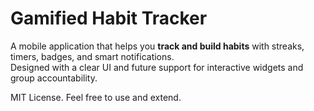 # Gamified Habit Tracker  

A mobile application that helps you **track and build habits** with streaks, timers, badges, and smart notifications.  
Designed with a clear UI and future support for interactive widgets and group accountability.  

MIT License. Feel free to use and extend.  